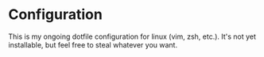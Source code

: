 # Configuration

This is my ongoing dotfile configuration for linux (vim, zsh, etc.). It's not yet installable, but feel free to steal whatever you want.
